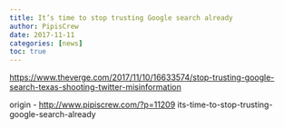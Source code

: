 ```yaml
---
title: It’s time to stop trusting Google search already
author: PipisCrew
date: 2017-11-11
categories: [news]
toc: true
---
```


https://www.theverge.com/2017/11/10/16633574/stop-trusting-google-search-texas-shooting-twitter-misinformation

origin - http://www.pipiscrew.com/?p=11209 its-time-to-stop-trusting-google-search-already